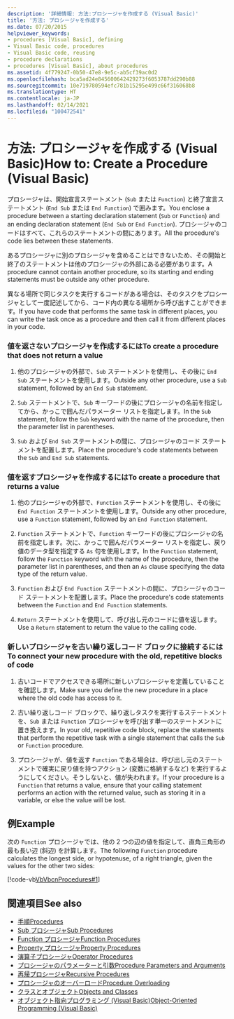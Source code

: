 ```yaml
---
description: '詳細情報: 方法:プロシージャを作成する (Visual Basic)'
title: '方法: プロシージャを作成する'
ms.date: 07/20/2015
helpviewer_keywords:
- procedures [Visual Basic], defining
- Visual Basic code, procedures
- Visual Basic code, reusing
- procedure declarations
- procedures [Visual Basic], about procedures
ms.assetid: 4f779247-0b50-47e8-9e5c-ab5cf39ac0d2
ms.openlocfilehash: bca5ad24e845600642429273f6053787dd290b88
ms.sourcegitcommit: 10e719780594efc781b15295e499c66f316068b8
ms.translationtype: HT
ms.contentlocale: ja-JP
ms.lasthandoff: 02/14/2021
ms.locfileid: "100472541"
---
```

# <a name="how-to-create-a-procedure-visual-basic"></a><span data-ttu-id="8134f-103">方法: プロシージャを作成する (Visual Basic)</span><span class="sxs-lookup"><span data-stu-id="8134f-103">How to: Create a Procedure (Visual Basic)</span></span>

<span data-ttu-id="8134f-104">プロシージャは、開始宣言ステートメント (`Sub` または `Function`) と終了宣言ステートメント (`End Sub` または `End Function`) で囲みます。</span><span class="sxs-lookup"><span data-stu-id="8134f-104">You enclose a procedure between a starting declaration statement (`Sub` or `Function`) and an ending declaration statement (`End Sub` or `End Function`).</span></span> <span data-ttu-id="8134f-105">プロシージャのコードはすべて、これらのステートメントの間にあります。</span><span class="sxs-lookup"><span data-stu-id="8134f-105">All the procedure's code lies between these statements.</span></span>

 <span data-ttu-id="8134f-106">あるプロシージャに別のプロシージャを含めることはできないため、その開始と終了のステートメントは他のプロシージャの外部にある必要があります。</span><span class="sxs-lookup"><span data-stu-id="8134f-106">A procedure cannot contain another procedure, so its starting and ending statements must be outside any other procedure.</span></span>

 <span data-ttu-id="8134f-107">異なる場所で同じタスクを実行するコードがある場合は、そのタスクをプロシージャとして一度記述してから、コード内の異なる場所から呼び出すことができます。</span><span class="sxs-lookup"><span data-stu-id="8134f-107">If you have code that performs the same task in different places, you can write the task once as a procedure and then call it from different places in your code.</span></span>

### <a name="to-create-a-procedure-that-does-not-return-a-value"></a><span data-ttu-id="8134f-108">値を返さないプロシージャを作成するには</span><span class="sxs-lookup"><span data-stu-id="8134f-108">To create a procedure that does not return a value</span></span>

1. <span data-ttu-id="8134f-109">他のプロシージャの外部で、`Sub` ステートメントを使用し、その後に `End Sub` ステートメントを使用します。</span><span class="sxs-lookup"><span data-stu-id="8134f-109">Outside any other procedure, use a `Sub` statement, followed by an `End Sub` statement.</span></span>

2. <span data-ttu-id="8134f-110">`Sub` ステートメントで、`Sub` キーワードの後にプロシージャの名前を指定してから、かっこで囲んだパラメーター リストを指定します。</span><span class="sxs-lookup"><span data-stu-id="8134f-110">In the `Sub` statement, follow the `Sub` keyword with the name of the procedure, then the parameter list in parentheses.</span></span>

3. <span data-ttu-id="8134f-111">`Sub` および `End Sub` ステートメントの間に、プロシージャのコード ステートメントを配置します。</span><span class="sxs-lookup"><span data-stu-id="8134f-111">Place the procedure's code statements between the `Sub` and `End Sub` statements.</span></span>

### <a name="to-create-a-procedure-that-returns-a-value"></a><span data-ttu-id="8134f-112">値を返すプロシージャを作成するには</span><span class="sxs-lookup"><span data-stu-id="8134f-112">To create a procedure that returns a value</span></span>

1. <span data-ttu-id="8134f-113">他のプロシージャの外部で、`Function` ステートメントを使用し、その後に `End Function` ステートメントを使用します。</span><span class="sxs-lookup"><span data-stu-id="8134f-113">Outside any other procedure, use a `Function` statement, followed by an `End Function` statement.</span></span>

2. <span data-ttu-id="8134f-114">`Function` ステートメントで、`Function` キーワードの後にプロシージャの名前を指定します。次に、かっこで囲んだパラメーター リストを指定し、戻り値のデータ型を指定する `As` 句を使用します。</span><span class="sxs-lookup"><span data-stu-id="8134f-114">In the `Function` statement, follow the `Function` keyword with the name of the procedure, then the parameter list in parentheses, and then an `As` clause specifying the data type of the return value.</span></span>

3. <span data-ttu-id="8134f-115">`Function` および `End Function` ステートメントの間に、プロシージャのコード ステートメントを配置します。</span><span class="sxs-lookup"><span data-stu-id="8134f-115">Place the procedure's code statements between the `Function` and `End Function` statements.</span></span>

4. <span data-ttu-id="8134f-116">`Return` ステートメントを使用して、呼び出し元のコードに値を返します。</span><span class="sxs-lookup"><span data-stu-id="8134f-116">Use a `Return` statement to return the value to the calling code.</span></span>

### <a name="to-connect-your-new-procedure-with-the-old-repetitive-blocks-of-code"></a><span data-ttu-id="8134f-117">新しいプロシージャを古い繰り返しコード ブロックに接続するには</span><span class="sxs-lookup"><span data-stu-id="8134f-117">To connect your new procedure with the old, repetitive blocks of code</span></span>

1. <span data-ttu-id="8134f-118">古いコードでアクセスできる場所に新しいプロシージャを定義していることを確認します。</span><span class="sxs-lookup"><span data-stu-id="8134f-118">Make sure you define the new procedure in a place where the old code has access to it.</span></span>

2. <span data-ttu-id="8134f-119">古い繰り返しコード ブロックで、繰り返しタスクを実行するステートメントを、`Sub` または `Function` プロシージャを呼び出す単一のステートメントに置き換えます。</span><span class="sxs-lookup"><span data-stu-id="8134f-119">In your old, repetitive code block, replace the statements that perform the repetitive task with a single statement that calls the `Sub` or `Function` procedure.</span></span>

3. <span data-ttu-id="8134f-120">プロシージャが、値を返す `Function` である場合は、呼び出し元のステートメントで確実に戻り値を持つアクション (変数に格納するなど) を実行するようにしてください。そうしないと、値が失われます。</span><span class="sxs-lookup"><span data-stu-id="8134f-120">If your procedure is a `Function` that returns a value, ensure that your calling statement performs an action with the returned value, such as storing it in a variable, or else the value will be lost.</span></span>

## <a name="example"></a><span data-ttu-id="8134f-121">例</span><span class="sxs-lookup"><span data-stu-id="8134f-121">Example</span></span>

 <span data-ttu-id="8134f-122">次の `Function` プロシージャでは、他の 2 つの辺の値を指定して、直角三角形の最も長い辺 (斜辺) を計算します。</span><span class="sxs-lookup"><span data-stu-id="8134f-122">The following `Function` procedure calculates the longest side, or hypotenuse, of a right triangle, given the values for the other two sides:</span></span>

 [!code-vb[VbVbcnProcedures#1](~/samples/snippets/visualbasic/VS_Snippets_VBCSharp/VbVbcnProcedures/VB/Class1.vb#1)]

## <a name="see-also"></a><span data-ttu-id="8134f-123">関連項目</span><span class="sxs-lookup"><span data-stu-id="8134f-123">See also</span></span>

- [<span data-ttu-id="8134f-124">手順</span><span class="sxs-lookup"><span data-stu-id="8134f-124">Procedures</span></span>](index.md)
- [<span data-ttu-id="8134f-125">Sub プロシージャ</span><span class="sxs-lookup"><span data-stu-id="8134f-125">Sub Procedures</span></span>](sub-procedures.md)
- [<span data-ttu-id="8134f-126">Function プロシージャ</span><span class="sxs-lookup"><span data-stu-id="8134f-126">Function Procedures</span></span>](function-procedures.md)
- [<span data-ttu-id="8134f-127">Property プロシージャ</span><span class="sxs-lookup"><span data-stu-id="8134f-127">Property Procedures</span></span>](property-procedures.md)
- [<span data-ttu-id="8134f-128">演算子プロシージャ</span><span class="sxs-lookup"><span data-stu-id="8134f-128">Operator Procedures</span></span>](operator-procedures.md)
- [<span data-ttu-id="8134f-129">プロシージャのパラメーターと引数</span><span class="sxs-lookup"><span data-stu-id="8134f-129">Procedure Parameters and Arguments</span></span>](procedure-parameters-and-arguments.md)
- [<span data-ttu-id="8134f-130">再帰プロシージャ</span><span class="sxs-lookup"><span data-stu-id="8134f-130">Recursive Procedures</span></span>](recursive-procedures.md)
- [<span data-ttu-id="8134f-131">プロシージャのオーバーロード</span><span class="sxs-lookup"><span data-stu-id="8134f-131">Procedure Overloading</span></span>](procedure-overloading.md)
- [<span data-ttu-id="8134f-132">クラスとオブジェクト</span><span class="sxs-lookup"><span data-stu-id="8134f-132">Objects and Classes</span></span>](../objects-and-classes/index.md)
- [<span data-ttu-id="8134f-133">オブジェクト指向プログラミング (Visual Basic)</span><span class="sxs-lookup"><span data-stu-id="8134f-133">Object-Oriented Programming (Visual Basic)</span></span>](../../concepts/object-oriented-programming.md)
